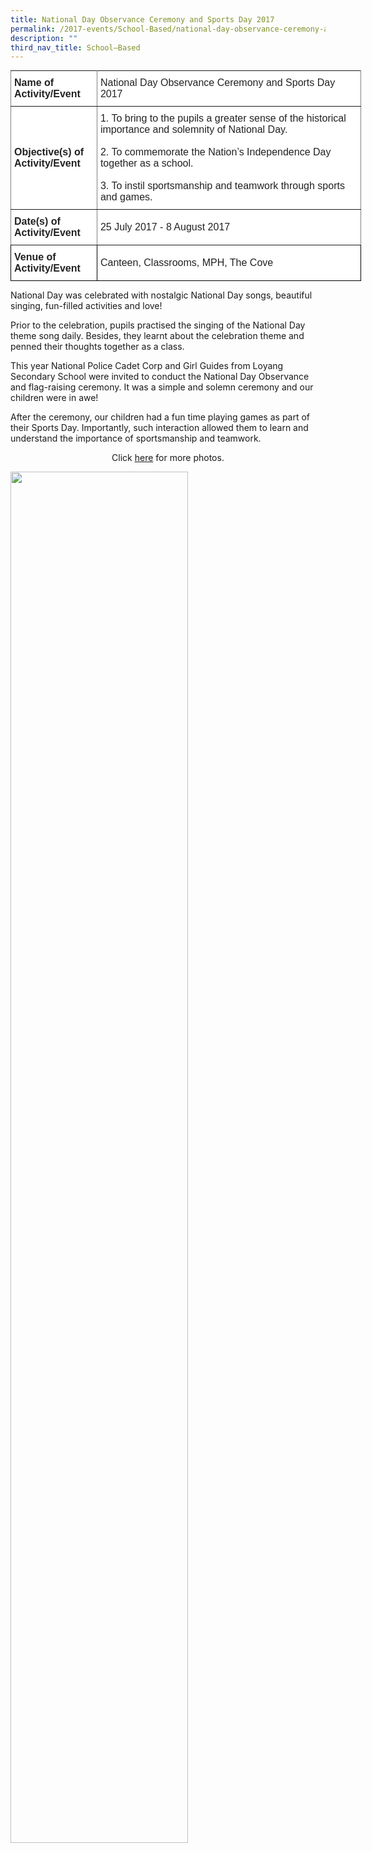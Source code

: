 ```yaml
---
title: National Day Observance Ceremony and Sports Day 2017
permalink: /2017-events/School-Based/national-day-observance-ceremony-and-sports-day/
description: ""
third_nav_title: School–Based
---
```

<style type="text/css">
.tg  {border-collapse:collapse;border-spacing:0;margin:0px auto;}
.tg td{border-color:black;border-style:solid;border-width:1px;font-family:Arial, sans-serif;font-size:14px;
  overflow:hidden;padding:10px 5px;word-break:normal;}
.tg th{border-color:black;border-style:solid;border-width:1px;font-family:Arial, sans-serif;font-size:14px;
  font-weight:normal;overflow:hidden;padding:10px 5px;word-break:normal;}
.tg .tg-kdpx{background-color:#FFF;border-color:inherit;color:#222;font-size:16px;text-align:left;vertical-align:middle}
.tg .tg-x4x2{background-color:#FFF;border-color:inherit;color:#222;font-size:16px;font-weight:bold;text-align:left;
  vertical-align:middle}
.tg .tg-3etx{background-color:#FFF;color:#222;font-size:16px;font-weight:bold;text-align:left;vertical-align:middle}
.tg .tg-qtsq{background-color:#FFF;color:#222;font-size:16px;text-align:left;vertical-align:middle}
</style>
<table class="tg" style="undefined;table-layout: fixed; width: 561px">
<colgroup>
<col style="width: 138px">
<col style="width: 423px">
</colgroup>
<tbody>
  <tr>
    <td class="tg-x4x2">Name of Activity/Event</td>
    <td class="tg-kdpx"><span style="color:#222;background-color:transparent">National Day Observance Ceremony and Sports Day 2017</span></td>
  </tr>
  <tr>
    <td class="tg-x4x2">Objective(s) of Activity/Event</td>
    <td class="tg-kdpx">1.       To bring to the pupils a greater sense of the historical              importance and solemnity of National Day.<br><br>2.       To commemorate the Nation’s Independence Day                      together as a school.<br><br>3.       To instil sportsmanship and teamwork through sports              and games.</td>
  </tr>
  <tr>
    <td class="tg-x4x2">Date(s) of Activity/Event</td>
    <td class="tg-kdpx">25 July 2017 - 8 August 2017</td>
  </tr>
  <tr>
    <td class="tg-3etx">Venue of Activity/Event</td>
    <td class="tg-qtsq">Canteen, Classrooms, MPH, The Cove</td>
  </tr>
</tbody>
</table>

National Day was celebrated with nostalgic National Day songs, beautiful singing, fun-filled activities and love!

Prior to the celebration, pupils practised the singing of the National Day theme song daily. Besides, they learnt about the celebration theme and penned their thoughts together as a class.  

This year National Police Cadet Corp and Girl Guides from Loyang Secondary School were invited to conduct the National Day Observance and flag-raising ceremony. It was a simple and solemn ceremony and our children were in awe!

After the ceremony, our children had a fun time playing games as part of their Sports Day. Importantly, such interaction allowed them to learn and understand the importance of sportsmanship and teamwork.

<center>Click <a href="https://www.flickr.com/photos/142848383@N02/albums/72157691372959474">here</a> for more photos.</center>

<img src="/images/NDP05.jpeg" 
     style="width:75%">